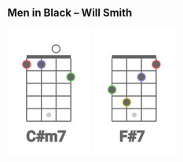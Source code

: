## Men in Black – Will Smith

![C#m7][] ![F#7][]

[C#m7]: https://raw.githubusercontent.com/Capevace/ukulele-chords/main/svgs/C%23m7.svg
[F#7]: https://raw.githubusercontent.com/Capevace/ukulele-chords/main/svgs/F%237.svg
